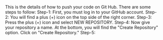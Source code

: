 This is the details of how to push your code on Git Hub.
There are some steps to follow:
Step-1: First, you must log in to your GitHub account. 
Step-2: You will find a plus (+) icon on the top side of the right corner.
Step-3: Press the plus (+) icon and select NEW REPOSITORY.
Step-4: Now give your repository a name. At the bottom, you will find the "Create Repository" option. Click on "Create Repository."
Step-5: 
